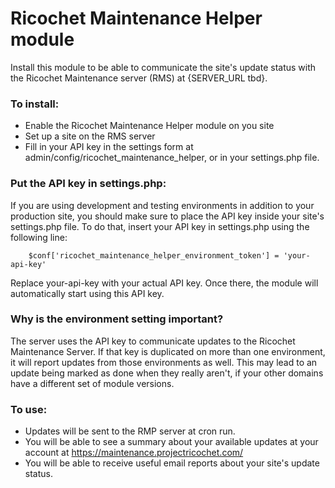 # Ricochet Maintenance Helper module

Install this module to be able to communicate the site's update status
with the Ricochet Maintenance server (RMS) at {SERVER_URL tbd}.

### To install:

- Enable the Ricochet Maintenance Helper module on you site
- Set up a site on the RMS server
- Fill in your API key in the settings form at admin/config/ricochet_maintenance_helper, or in your settings.php file.

### Put the API key in settings.php:
If you are using development and testing environments in addition to your production site, 
you should make sure to place the API key inside your site's settings.php file. To do that,
insert your API key in settings.php using the following line:
 
        $conf['ricochet_maintenance_helper_environment_token'] = 'your-api-key'
    
Replace your-api-key with your actual API key.
Once there, the module will automatically start using this API key.

### Why is the environment setting important?
The server uses the API key to communicate updates to the Ricochet Maintenance Server. 
If that key is duplicated on more than one environment, it will report updates from those environments as well.
This may lead to an update being marked as done when they really aren't, if your other domains have a different
set of module versions.

### To use:
- Updates will be sent to the RMP server at cron run.
- You will be able to see a summary about your available updates at your account at https://maintenance.projectricochet.com/
- You will be able to receive useful email reports about your site's update status.